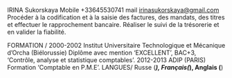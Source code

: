 IRINA Sukorskaya
Mobile +33645530741
mail irinasukorskaya@gmail.com
Procéder à la codification et à la saisie des factures, des  mandats, des titres et effectuer le rapprochement bancaire. Réaliser le suivi de la trésorerie et en valider la fiabilité.


FORMATION / 2000-2002	Institut Universitaire Technologique et Mécanique d’Orcha (Biélorussie)
	          Diplôme avec mention ‘EXCELLENT’, BAC+3, ‘Contrôle, analyse et statistique comptables’.
            2012-2013	ADIP (PARIS) Formation ‘Comptable en P.M.E’.
LANGUES/ Russe (*****), Français(***), Anglais (**)
